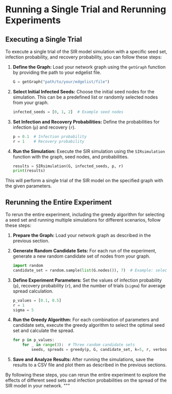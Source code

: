 # Running a Single Trial and Rerunning Experiments

## Executing a Single Trial

To execute a single trial of the SIR model simulation with a specific seed set, infection probability, and recovery probability, you can follow these steps:

1. **Define the Graph:** Load your network graph using the `getGraph` function by providing the path to your edgelist file.

    ```python
    G = getGraph("path/to/your/edgelist/file")
    ```

2. **Select Initial Infected Seeds:** Choose the initial seed nodes for the simulation. This can be a predefined list or randomly selected nodes from your graph.

    ```python
    infected_seeds = [0, 1, 2]  # Example seed nodes
    ```

3. **Set Infection and Recovery Probabilities:** Define the probabilities for infection (`p`) and recovery (`r`).

    ```python
    p = 0.1  # Infection probability
    r = 1    # Recovery probability
    ```

4. **Run the Simulation:** Execute the SIR simulation using the `SIRsimulation` function with the graph, seed nodes, and probabilities.

    ```python
    results = SIRsimulation(G, infected_seeds, p, r)
    print(results)
    ```

This will perform a single trial of the SIR model on the specified graph with the given parameters.

## Rerunning the Entire Experiment

To rerun the entire experiment, including the greedy algorithm for selecting a seed set and running multiple simulations for different scenarios, follow these steps:

1. **Prepare the Graph:** Load your network graph as described in the previous section.

2. **Generate Random Candidate Sets:** For each run of the experiment, generate a new random candidate set of nodes from your graph.

    ```python
    import random
    candidate_set = random.sample(list(G.nodes()), 7)  # Example: select 7 random nodes
    ```

3. **Define Experiment Parameters:** Set the values of infection probability (`p`), recovery probability (`r`), and the number of trials (`sigma`) for average spread calculation.

    ```python
    p_values = [0.1, 0.5]
    r = 1
    sigma = 5
    ```

4. **Run the Greedy Algorithm:** For each combination of parameters and candidate sets, execute the greedy algorithm to select the optimal seed set and calculate the spread.

    ```python
    for p in p_values:
        for _ in range(3):  # Three random candidate sets
            seeds, spreads = greedy(p, G, candidate_set, k=5, r, verbose=True, sigma)
    ```

5. **Save and Analyze Results:** After running the simulations, save the results to a CSV file and plot them as described in the previous sections.

By following these steps, you can rerun the entire experiment to explore the effects of different seed sets and infection probabilities on the spread of the SIR model in your network.
"""
